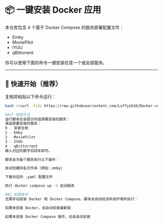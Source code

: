# 📦 一键安装 Docker 应用

本仓库包含 4 个基于 Docker Compose 的服务部署配置文件：

- Emby
- MoviePilot
- IYUU
- qBittorrent

你可以使用下面的命令一键安装任意一个或全部服务。

---

## 🚀 快速开始（推荐）

复制并粘贴以下命令运行：

```bash
bash <(curl -fsSL https://raw.githubusercontent.com/Luffyz618/Docker-compose/main/install.sh)

##📋 使用方法
运行脚本后会提示你选择要安装的服务：
请选择要安装的服务：
0 - 安装全部
1 - Emby
2 - MoviePilot
3 - IYUU
4 - qBittorrent
输入对应的数字后回车即可。

脚本会为每个服务执行以下操作：

自动创建同名文件夹（例如：emby）

下载对应的 .yaml 配置文件

执行 docker compose up -d 启动服务

##📎 前提条件
无需手动安装 Docker 和 Docker Compose，脚本会自动检测系统环境并执行：

如果未安装 Docker，会自动安装最新版

如果未安装 Docker Compose 插件，也会自动安装
